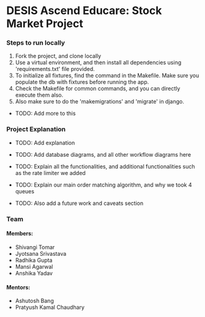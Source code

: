 # DESIS Ascend Educare: Stock Market Project

### Steps to run locally

1. Fork the project, and clone locally
2. Use a virtual environment, and then install all dependencies using 'requirements.txt' file provided.
3. To initialize all fixtures, find the command in the Makefile. Make sure you populate the db with fixtures before running the app.
4. Check the Makefile for common commands, and you can directly execute them also.
5. Also make sure to do the 'makemigrations' and 'migrate' in django.

- TODO: Add more to this

### Project Explanation
- TODO: Add explanation
- TODO: Add database diagrams, and all other workflow diagrams here
- TODO: Explain all the functionalities, and additional functionalities such as the rate limiter we added
- TODO: Explain our main order matching algorithm, and why we took 4 queues

- TODO: Also add a future work and caveats section


### Team
#### Members:
- Shivangi Tomar
- Jyotsana Srivastava                                                             
- Radhika Gupta
- Mansi Agarwal
- Anshika Yadav

#### Mentors:
- Ashutosh Bang
- Pratyush Kamal Chaudhary
